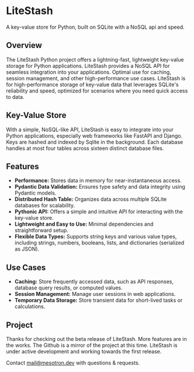 # LiteStash

A key-value store for Python, built on SQLite with a NoSQL api and speed.

## Overview

The LiteStash Python project offers a lightning-fast, lightweight key-value storage for Python applications.  LiteStash provides a NoSQL API for seamless integration into your applications.  Optimal use for caching, session management, and other high-performance use cases.  LiteStash is for high-performance storage of key-value data that leverages SQLite's reliability and speed, optimized for scenarios where you need quick access to data.

## Key-Value Store
    
With a simple, NoSQL-like API, LiteStash is easy to integrate into your Python applications, especially web frameworks like FastAPI and Django.
Keys are hashed and indexed by Sqlite in the background.  Each database handles at most four tables across sixteen distinct database files.

## Features

* **Performance:** Stores data in memory for near-instantaneous access.
* **Pydantic Data Validation:** Ensures type safety and data integrity using Pydantic models.
* **Distributed Hash Table:** Organizes data across multiple SQLite databases for scalability.
* **Pythonic API:**  Offers a simple and intuitive API for interacting with the key-value store. 
* **Lightweight and Easy to Use:**  Minimal dependencies and straightforward setup.
* **Flexible Data Types:**  Supports string keys and various value types, including strings, numbers, booleans, lists, and dictionaries (serialized as JSON).

## Use Cases

* **Caching:** Store frequently accessed data, such as API responses, database query results, or computed values.
* **Session Management:**  Manage user sessions in web applications.
* **Temporary Data Storage:** Store transient data for short-lived tasks or calculations.


## Project
Thanks for checking out the beta release of LiteStash.  More features are in the works.  The Github is a mirror of the project at this time.  LiteStash is under active development and working towards the first release.

Contact mail@mesotron.dev with questions & requests.
